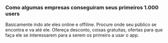 ### Como algumas empresas conseguiram seus primeiros 1.000 users

Basicamente indo ate eles online e offiline.
Procure onde seu público se encontra e va até ele. Ofereça desconto, coisas gratuitas, ofertas para que faça ele se interessarem para a serem os primeiro
a usar o app.
